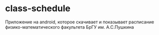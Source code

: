 # class-schedule
Приложение на android, которое скачивает и показывает расписание физико-математического факультета БрГУ им. А.С.Пушкина
